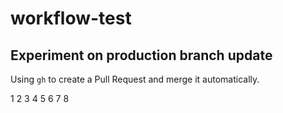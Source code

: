 # workflow-test

## Experiment on production branch update

Using `gh` to create a Pull Request and merge it automatically.

1
2
3
4
5
6
7
8

